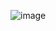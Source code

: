 ![image](https://user-images.githubusercontent.com/119984926/216425622-cfe39ce6-7305-496c-a906-fab2181f2fa2.png)

